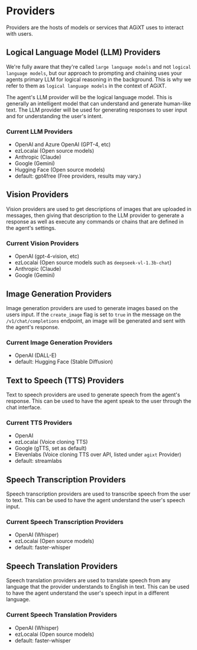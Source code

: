 # Providers

Providers are the hosts of models or services that AGiXT uses to interact with users.

## Logical Language Model (LLM) Providers

We're fully aware that they're called `large language models` and not `logical language models`, but our approach to prompting and chaining uses your agents primary LLM for logical reasoning in the background. This is why we refer to them as `logical language models` in the context of AGiXT.

The agent's LLM provider will be the logical language model. This is generally an intelligent model that can understand and generate human-like text. The LLM provider will be used for generating responses to user input and for understanding the user's intent.

### Current LLM Providers

- OpenAI and Azure OpenAI (GPT-4, etc)
- ezLocalai (Open source models)
- Anthropic (Claude)
- Google (Gemini)
- Hugging Face (Open source models)
- default: gpt4free (Free providers, results may vary.)

## Vision Providers

Vision providers are used to get descriptions of images that are uploaded in messages, then giving that description to the LLM provider to generate a response as well as execute any commands or chains that are defined in the agent's settings.

### Current Vision Providers

- OpenAI (gpt-4-vision, etc)
- ezLocalai (Open source models such as `deepseek-vl-1.3b-chat`)
- Anthropic (Claude)
- Google (Gemini)

## Image Generation Providers

Image generation providers are used to generate images based on the users input. If the `create_image` flag is set to `true` in the message on the `/v1/chat/completions` endpoint, an image will be generated and sent with the agent's response.

### Current Image Generation Providers

- OpenAI (DALL-E)
- default: Hugging Face (Stable Diffusion)

## Text to Speech (TTS) Providers

Text to speech providers are used to generate speech from the agent's response. This can be used to have the agent speak to the user through the chat interface.

### Current TTS Providers

- OpenAI
- ezLocalai (Voice cloning TTS)
- Google (gTTS, set as default)
- Elevenlabs (Voice cloning TTS over API, listed under `agixt` Provider)
- default: streamlabs

## Speech Transcription Providers

Speech transcription providers are used to transcribe speech from the user to text. This can be used to have the agent understand the user's speech input.

### Current Speech Transcription Providers

- OpenAI (Whisper)
- ezLocalai (Open source models)
- default: faster-whisper

## Speech Translation Providers

Speech translation providers are used to translate speech from any language that the provider understands to English in text. This can be used to have the agent understand the user's speech input in a different language.

### Current Speech Translation Providers

- OpenAI (Whisper)
- ezLocalai (Open source models)
- default: faster-whisper
